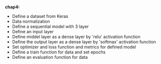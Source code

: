 
**chap4:**

- Define a dataset from Keras
- Data normalization 
- Define a sequential model with 3 layer
- Define an input layer
- Define middel layer as a dense layer by 'relu' activation function
- Define the output layer as a dense layer by 'softmax' activation function
- Set optimizer and loss function and metrics for defined model
- Define a train function for data and set epochs 
- Define an evaluation function for data

